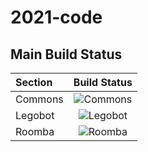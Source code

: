 # 2021-code

## Main Build Status
|**Section**|**Build Status**|
|:---------|:--------------:|
|Commons|![Commons](https://github.com/botball-1010/2021-code/workflows/Commons/badge.svg?branch=main)|
|Legobot|![Legobot](https://github.com/botball-1010/2021-code/workflows/Legobot/badge.svg?branch=main)|
|Roomba|![Roomba](https://github.com/botball-1010/2021-code/workflows/Roomba/badge.svg?branch=main)|
